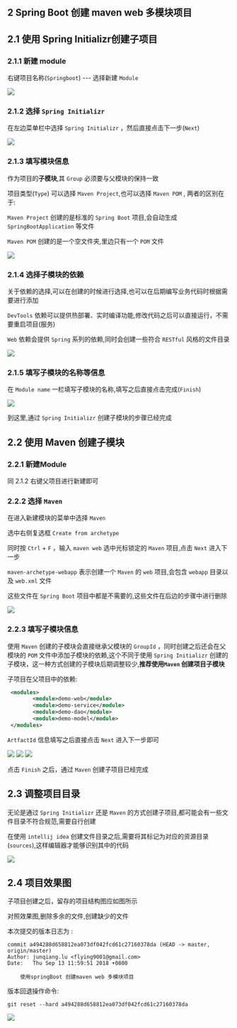 ## 2 Spring Boot 创建 maven web 多模块项目  



## 2.1 使用 Spring Initializr创建子项目    



### 2.1.1 新建 module  

右键项目名称(`Springboot`)  ---  选择新建 `Module`  

<img src="img/spring-boot-demo-2-1.png" />  



### 2.1.2 选择 `Spring Initializr`    

在左边菜单栏中选择 `Spring Initializr` ，然后直接点击下一步(`Next`)  

<img src="img/spring-boot-demo-2-2.png" />  

### 2.1.3 填写模块信息  

作为项目的**子模块**,其 `Group` 必须要与父模块的保持一致    

项目类型(`Type`) 可以选择 `Maven Project`,也可以选择 `Maven POM` , 两者的区别在于:  

`Maven Project` 创建的是标准的 `Spring Boot` 项目,会自动生成 `SpringBootApplication` 等文件  

`Maven POM` 创建的是一个空文件夹,里边只有一个 `POM` 文件  

<img src="img/spring-boot-demo-2-3.png" />



### 2.1.4 选择子模块的依赖    

关于依赖的选择,可以在创建的时候进行选择,也可以在后期编写业务代码时根据需要进行添加  

`DevTools` 依赖可以提供热部署、实时编译功能,修改代码之后可以直接运行，不需要重启项目(服务)  

`Web` 依赖会提供 `Spring` 系列的依赖,同时会创建一些符合 `RESTful` 风格的文件目录  

<img src="img/spring-boot-demo-2-4.png" />  



### 2.1.5 填写子模块的名称等信息    

在 `Module name` 一栏填写子模块的名称,填写之后直接点击完成(`Finish`)  

<img src="img/spring-boot-demo-2-5.png" />  

到这里,通过 `Spring Initializr` 创建子模块的步骤已经完成  



## 2.2 使用 Maven 创建子模块  



### 2.2.1 新建Module  

同 2.1.2  右键父项目进行新建即可  



### 2.2.2 选择 `Maven`  

在进入新建模块的菜单中选择 `Maven`    

选中右侧复选框 `Create from archetype`  

同时按 `Ctrl` + `F` ，输入 `maven web` 选中光标锁定的 `Maven` 项目,点击 `Next` 进入下一步  

`maven-archetype-webapp` 表示创建一个 `Maven` 的 `web`  项目,会包含 `webapp` 目录以及 `web.xml` 文件  

这些文件在 `Spring Boot` 项目中都是不需要的,这些文件在后边的步骤中进行删除  

<img src="img/spring-boot-demo-2-6.png" />    



### 2.2.3 填写子模块信息  

使用 `Maven` 创建的子模块会直接继承父模块的 `GroupId` ，同时创建之后还会在父模块的 `POM` 文件中添加子模块的依赖,这个不同于使用 `Spring Initializr` 创建的子模块，这一种方式创建的子模块后期调整较少,**推荐使用`Maven` 创建项目子模块**  

子项目在父项目中的依赖:  

```xml
 <modules>
        <module>demo-web</module>
        <module>demo-service</module>
        <module>demo-dao</module>
        <module>demo-model</module>
 </modules>
```



`ArtfactId` 信息填写之后直接点击 `Next` 进入下一步即可  

<img src="img/spring-boot-demo-2-7.png" />  



<img src="img/spring-boot-demo-2-8.png" />  



<img src="img/spring-boot-demo-2-9.png" />    

点击 `Finish` 之后，通过 `Maven` 创建子项目已经完成      



## 2.3 调整项目目录  

无论是通过 `Spring Initializr` 还是 `Maven` 的方式创建子项目,都可能会有一些文件目录不符合规范,需要自行创建  

在使用 `intellij idea` 创建文件目录之后,需要将其标记为对应的资源目录(`sources`),这样编辑器才能够识别其中的代码  

<img src="img/spring-boot-demo-2-10.png" />  



## 2.4 项目效果图  

子项目创建之后，留存的项目结构图应如图所示  

对照效果图,删除多余的文件,创建缺少的文件  

本次提交的版本日志为 :   

```properties
commit a494288d658812ea073df042fcd61c27160378da (HEAD -> master, origin/master)
Author: junqiang.lu <flying9001@gmail.com>
Date:   Thu Sep 13 11:59:51 2018 +0800

    使用springBoot 创建maven web 多模块项目
```



版本回退操作命令:  

```shell
git reset --hard a494288d658812ea073df042fcd61c27160378da
```



<img src="img/spring-boot-demo-2-11.gif" />  





